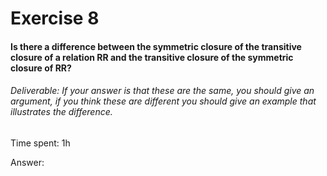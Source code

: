 # Exercise 8

#### Is there a difference between the symmetric closure of the transitive closure of a relation RR and the transitive closure of the symmetric closure of RR?

###### Deliverable: If your answer is that these are the same, you should give an argument, if you think these are different you should give an example that illustrates the difference.

Time spent: 1h

Answer:
